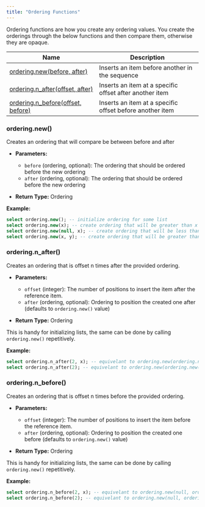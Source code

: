 ```yaml
---
title: "Ordering Functions"
---
```


Ordering functions are how you create any ordering values. You create the orderings through the below functions and then compare them, otherwise they are opaque.

| Name                                                  | Description                                              |
|-------------------------------------------------------|----------------------------------------------------------|
| [ordering.new(before, after)](#orderingnew)           | Inserts an item before another in the sequence           |
| [ordering.n_after(offset, after)](#orderingnafter)    | Inserts an item at a specific offset after another item  |
| [ordering.n_before(offset, before)](#orderingnbefore) | Inserts an item at a specific offset before another item |

### ordering.new()

Creates an ordering that will compare be between before and after

- **Parameters:**
  - `before` (ordering, optional): The ordering that should be ordered before the new ordering
  - `after` (ordering, optional): The ordering that should be ordered before the new ordering

- **Return Type:** Ordering

**Example:**

```sql
select ordering.new(); -- initialize ordering for some list
select ordering.new(x); -- create ordering that will be greater than x
select ordering.new(null, x); -- create ordering that will be less than x
select ordering.new(x, y); -- create ordering that will be greater than x and less than y
```

### ordering.n_after()

Creates an ordering that is offset n times after the provided ordering.

- **Parameters:**
  - `offset` (integer): The number of positions to insert the item after the reference item.
  - `after` (ordering, optional): Ordering to position the created one after (defaults to `ordering.new()` value)

- **Return Type:** Ordering

This is handy for initializing lists, the same can be done by calling `ordering.new()` repetitively.

**Example:**

```sql
select ordering.n_after(2, x); -- equivelant to ordering.new(ordering.new(x))
select ordering.n_after(2); -- equivelant to ordering.new(ordering.new(ordering.new()))
```

### ordering.n_before()

Creates an ordering that is offset n times before the provided ordering.

- **Parameters:**
  - `offset` (integer): The number of positions to insert the item before the reference item.
  - `after` (ordering, optional): Ordering to position the created one before (defaults to `ordering.new()` value)

- **Return Type:** Ordering

This is handy for initializing lists, the same can be done by calling `ordering.new()` repetitively.

**Example:**

```sql
select ordering.n_before(2, x); -- equivelant to ordering.new(null, ordering.new(null, x))
select ordering.n_before(2); -- equivelant to ordering.new(null, ordering.new(null, ordering.new()))
```
